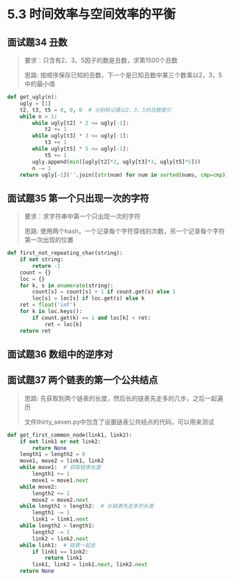 # 5.3 时间效率与空间效率的平衡

## 面试题34 丑数
> 要求：只含有2、3、5因子的数是丑数，求第1500个丑数
>
> 思路: 按顺序保存已知的丑数，下一个是已知丑数中某三个数乘以2，3，5中的最小值

```python
def get_ugly(n):
    ugly = [1]
    t2, t3, t5 = 0, 0, 0  # 分别标记乘以2，3，5的丑数索引
    while n > 1:
        while ugly[t2] * 2 <= ugly[-1]:
            t2 += 1
        while ugly[t3] * 3 <= ugly[-1]:
            t3 += 1
        while ugly[t5] * 5 <= ugly[-1]:
            t5 += 1
        ugly.append(min([ugly[t2]*2, ugly[t3]*3, ugly[t5]*5]))
        n -= 1
    return ugly[-1](''.join([str(num) for num in sorted(nums, cmp=cmp)]))
```

## 面试题35 第一个只出现一次的字符
> 要求：求字符串中第一个只出现一次的字符
>
> 思路: 使用两个hash，一个记录每个字符穿线的次数，另一个记录每个字符第一次出现的位置

```python
def first_not_repeating_char(string):
    if not string:
        return -1
    count = {}
    loc = {}
    for k, s in enumerate(string):
        count[s] = count[s] + 1 if count.get(s) else 1
        loc[s] = loc[s] if loc.get(s) else k
    ret = float('inf')
    for k in loc.keys():
        if count.get(k) == 1 and loc[k] < ret:
            ret = loc[k]
    return ret
```

## 面试题36 数组中的逆序对


## 面试题37 两个链表的第一个公共结点
> 思路: 先获取到两个链表的长度，然后长的链表先走多的几步，之后一起遍历
>
> 文件thirty_seven.py中包含了设置链表公共结点的代码，可以用来测试

```python
def get_first_common_node(link1, link2):
    if not link1 or not link2:
        return None
    length1 = length2 = 0
    move1, move2 = link1, link2
    while move1:  # 获取链表长度
        length1 += 1
        move1 = move1.next
    while move2:
        length2 += 1
        move2 = move2.next
    while length1 > length2:  # 长链表先走多的长度
        length1 -= 1
        link1 = link1.next
    while length2 > length1:
        length2 -= 1
        link2 = link2.next
    while link1:  # 链表一起走
        if link1 == link2:
            return link1
        link1, link2 = link1.next, link2.next
    return None
```
